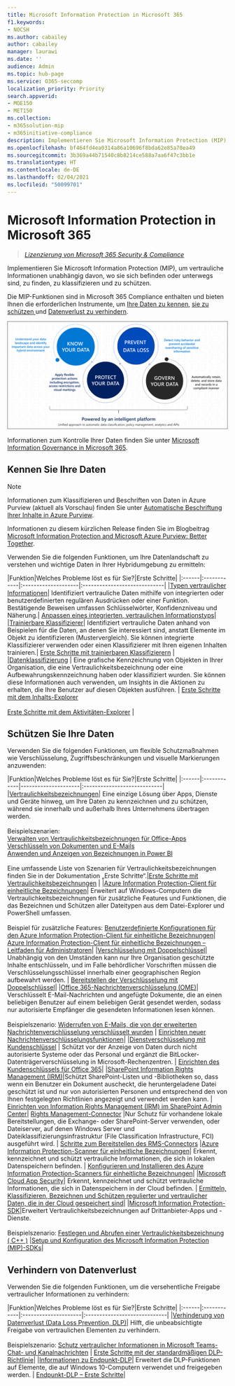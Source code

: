 ```yaml
---
title: Microsoft Information Protection in Microsoft 365
f1.keywords:
- NOCSH
ms.author: cabailey
author: cabailey
manager: laurawi
ms.date: ''
audience: Admin
ms.topic: hub-page
ms.service: O365-seccomp
localization_priority: Priority
search.appverid:
- MOE150
- MET150
ms.collection:
- m365solution-mip
- m365initiative-compliance
description: Implementieren Sie Microsoft Information Protection (MIP), um vertrauliche Informationen unabhängig davon, wo sie sich befinden oder unterwegs sind, zu schützen.
ms.openlocfilehash: bf464fd4ea0314a86a10696f8bda62e85a70ea49
ms.sourcegitcommit: 3b369a44b71540c8b8214ce588a7aa6f47c3bb1e
ms.translationtype: HT
ms.contentlocale: de-DE
ms.lasthandoff: 02/04/2021
ms.locfileid: "50099701"
---
```

# <a name="microsoft-information-protection-in-microsoft-365"></a>Microsoft Information Protection in Microsoft 365

>*[Lizenzierung von Microsoft 365 Security & Compliance](https://docs.microsoft.com/office365/servicedescriptions/microsoft-365-service-descriptions/microsoft-365-tenantlevel-services-licensing-guidance/microsoft-365-security-compliance-licensing-guidance)*

Implementieren Sie Microsoft Information Protection (MIP), um vertrauliche Informationen unabhängig davon, wo sie sich befinden oder unterwegs sind, zu finden, zu klassifizieren und zu schützen.

Die MIP-Funktionen sind in Microsoft 365 Compliance enthalten und bieten Ihnen die erforderlichen Instrumente, um [Ihre Daten zu kennen](#know-your-data), [sie zu schützen ](#protect-your-data)und [Datenverlust zu verhindern](#prevent-data-loss).

![Darstellung dazu, wie MIP beim Auffinden, Klassifizieren und Schützen vertraulicher Daten hilft.](../media/powered-by-intelligent-platform.png)

Informationen zum Kontrolle Ihrer Daten finden Sie unter [Microsoft Information Governance in Microsoft 365](manage-Information-governance.md).

## <a name="know-your-data"></a>Kennen Sie Ihre Daten

> [!NOTE]
> Informationen zum Klassifizieren und Beschriften von Daten in Azure Purview (aktuell als Vorschau) finden Sie unter [Automatische Beschriftung Ihrer Inhalte in Azure Purview](https://docs.microsoft.com/azure/purview/create-sensitivity-label).
> 
> Informationen zu diesem kürzlichen Release finden Sie im Blogbeitrag [Microsoft Information Protection and Microsoft Azure Purview: Better Together](https://techcommunity.microsoft.com/t5/microsoft-security-and/microsoft-information-protection-and-microsoft-azure-purview/ba-p/1957481).



Verwenden Sie die folgenden Funktionen, um Ihre Datenlandschaft zu verstehen und wichtige Daten in Ihrer Hybridumgebung zu ermitteln:
 
|Funktion|Welches Probleme löst es für Sie?|Erste Schritte|
|:------|:------------|:--------------------|:-----------------------------|
|[Typen vertraulicher Informationen](sensitive-information-type-entity-definitions.md)| Identifiziert vertrauliche Daten mithilfe von integrierten oder benutzerdefinierten regulären Ausdrücken oder einer Funktion. Bestätigende Beweisen umfassen Schlüsselwörter, Konfidenzniveau und Näherung.| [Anpassen eines integrierten, vertraulichen Informationstyps](customize-a-built-in-sensitive-information-type.md)|
|[Trainierbare Klassifizierer](classifier-learn-about.md)| Identifiziert vertrauliche Daten anhand von Beispielen für die Daten, an denen Sie interessiert sind, anstatt Elemente im Objekt zu identifizieren (Mustervergleich). Sie können integrierte Klassifizierer verwenden oder einen Klassifizierer mit Ihren eigenen Inhalten trainieren.| [Erste Schritte mit trainierbaren Klassifizierern](classifier-get-started-with.md) |
|[Datenklassifizierung](data-classification-overview.md) | Eine grafische Kennzeichnung von Objekten in Ihrer Organisation, die eine Vertraulichkeitsbezeichnung oder eine Aufbewahrungskennzeichnung haben oder klassifiziert wurden. Sie können diese Informationen auch verwenden, um Insights in die Aktionen zu erhalten, die Ihre Benutzer auf diesen Objekten ausführen. | [Erste Schritte mit dem Inhalts-Explorer](data-classification-content-explorer.md)<br /><br /> [Erste Schritte mit dem Aktivitäten-Explorer](data-classification-activity-explorer.md) |

## <a name="protect-your-data"></a>Schützen Sie Ihre Daten

Verwenden Sie die folgenden Funktionen, um flexible Schutzmaßnahmen wie Verschlüsselung, Zugriffsbeschränkungen und visuelle Markierungen anzuwenden:

|Funktion|Welches Probleme löst es für Sie?|Erste Schritte|
|:------|:------------|---------------------|:----------------------------|
|[Vertraulichkeitsbezeichnungen](sensitivity-labels.md)| Eine einzige Lösung über Apps, Dienste und Geräte hinweg, um Ihre Daten zu kennzeichnen und zu schützen, während sie innerhalb und außerhalb Ihres Unternehmens übertragen werden. <br /><br />Beispielszenarien: <br /> [Verwalten von Vertraulichkeitsbezeichnungen für Office-Apps](sensitivity-labels-office-apps.md)<br /> [Verschlüsseln von Dokumenten und E-Mails](encryption-sensitivity-labels.md )<br /> [Anwenden und Anzeigen von Bezeichnungen in Power BI](https://docs.microsoft.com/power-bi/admin/service-security-apply-data-sensitivity-labels) <br /><br /> Eine umfassende Liste von Szenarien für Vertraulichkeitsbezeichnungen finden Sie in der Dokumentation „Erste Schritte“.|[Erste Schritte mit Vertraulichkeitsbezeichnungen](get-started-with-sensitivity-labels.md) |
|[Azure Information Protection-Client für einheitliche Bezeichnungen](https://docs.microsoft.com/azure/information-protection/rms-client/aip-clientv2)| Erweitert auf Windows-Computern die Vertraulichkeitsbezeichnungen für zusätzliche Features und Funktionen, die das Bezeichnen und Schützen aller Dateitypen aus dem Datei-Explorer und PowerShell umfassen.<br /><br /> Beispiel für zusätzliche Features: [Benutzerdefinierte Konfigurationen für den Azure Information Protection-Client für einheitliche Bezeichnungen](https://docs.microsoft.com/azure/information-protection/rms-client/clientv2-admin-guide-customizations)| [Azure Information Protection-Client für einheitliche Bezeichnungen – Leitfaden für Administratoren](https://docs.microsoft.com/azure/information-protection/rms-client/clientv2-admin-guide)|
|[Verschlüsselung mit Doppelschlüssel](double-key-encryption.md)| Unabhängig von den Umständen kann nur Ihre Organisation geschützte Inhalte entschlüsseln, und im Falle behördlicher Vorschriften müssen die Verschlüsselungsschlüssel innerhalb einer geographischen Region aufbewahrt werden. | [Bereitstellen der Verschlüsselung mit Doppelschlüssel](double-key-encryption.md#deploy-dke)|
|[Office 365-Nachrichtenverschlüsselung (OME)](ome.md)| Verschlüsselt E-Mail-Nachrichten und angefügte Dokumente, die an einen beliebigen Benutzer auf einem beliebigen Gerät gesendet werden, sodass nur autorisierte Empfänger die gesendeten Informationen lesen können.  <br /><br />Beispielszenario: [Widerrufen von E-Mails, die von der erweiterten Nachrichtenverschlüsselung verschlüsselt wurden](revoke-ome-encrypted-mail.md) | [Einrichten neuer Nachrichtenverschlüsselungsfunktionen](set-up-new-message-encryption-capabilities.md)|
|[Dienstverschlüsselung mit Kundenschlüssel](customer-key-overview.md) | Schützt vor der Anzeige von Daten durch nicht autorisierte Systeme oder das Personal und ergänzt die BitLocker-Datenträgerverschlüsselung in Microsoft-Rechenzentren. | [Einrichten des Kundenschlüssels für Office 365](customer-key-set-up.md)|
|[SharePoint Information Rights Management (IRM)](set-up-irm-in-sp-admin-center.md#irm-enable-sharepoint-document-libraries-and-lists)|Schützt SharePoint-Listen und -Bibliotheken so, dass wenn ein Benutzer ein Dokument auscheckt, die heruntergeladene Datei geschützt ist und nur von autorisierten Personen und entsprechend den von Ihnen festgelegten Richtlinien angezeigt und verwendet werden kann. | [Einrichten von Information Rights Management (IRM) im SharePoint Admin Center](set-up-irm-in-sp-admin-center.md)|
[Rights Management-Connector](https://docs.microsoft.com/azure/information-protection/deploy-rms-connector) |Nur Schutz für vorhandene lokale Bereitstellungen, die Exchange- oder SharePoint-Server verwenden, oder Dateiserver, auf denen Windows Server und Dateiklassifizierungsinfrastruktur (File Classification Infrastructure, FCI) ausgeführt wird. | [Schritte zum Bereitstellen des RMS-Connectors](https://docs.microsoft.com/azure/information-protection/deploy-rms-connector#steps-to-deploy-the-rms-connector)
|[Azure Information Protection-Scanner für einheitliche Bezeichnungen](https://docs.microsoft.com/azure/information-protection/deploy-aip-scanner)| Erkennt, kennzeichnet und schützt vertrauliche Informationen, die sich in lokalen Datenspeichern befinden. | [Konfigurieren und Installieren des Azure Information Protection-Scanners für einheitliche Bezeichnungen](https://docs.microsoft.com/azure/information-protection/deploy-aip-scanner-configure-install)|
|[Microsoft Cloud App Security](https://docs.microsoft.com/cloud-app-security/what-is-cloud-app-security)| Erkennt, kennzeichnet und schützt vertrauliche Informationen, die sich in Datenspeichern in der Cloud befinden. | [Ermitteln, Klassifizieren, Bezeichnen und Schützen regulierter und vertraulicher Daten, die in der Cloud gespeichert sind](https://docs.microsoft.com/cloud-app-security/best-practices#discover-classify-label-and-protect-regulated-and-sensitive-data-stored-in-the-cloud)|
|[Microsoft Information Protection-SDK](https://docs.microsoft.com/information-protection/develop/overview#microsoft-information-protection-sdk)|Erweitert Vertraulichkeitsbezeichnungen auf Drittanbieter-Apps und -Dienste.  <br /><br /> Beispielszenario: [Festlegen und Abrufen einer Vertraulichkeitsbezeichnung ( C++ )](https://docs.microsoft.com/information-protection/develop/quick-file-set-get-label-cpp) |[Setup und Konfiguration des Microsoft Information Protection (MIP)-SDKs](https://docs.microsoft.com/information-protection/develop/setup-configure-mip)|


## <a name="prevent-data-loss"></a>Verhindern von Datenverlust

Verwenden Sie die folgenden Funktionen, um die versehentliche Freigabe vertraulicher Informationen zu verhindern:


|Funktion|Welches Probleme löst es für Sie?|Erste Schritte|
|:------|:------------|:---------------------|:-----------------------------|
|[Verhinderung von Datenverlust (Data Loss Prevention, DLP)](data-loss-prevention-policies.md)| Hilft, die unbeabsichtigte Freigabe von vertraulichen Elementen zu verhindern. <br /><br />Beispielszenario: [Schutz vertraulicher Informationen in Microsoft Teams-Chat- und Kanalnachrichten](dlp-microsoft-teams.md) | [Erste Schritte mit der standardmäßigen DLP-Richtlinie](get-started-with-the-default-dlp-policy.md)|
|[Informationen zu Endpunkt-DLP](endpoint-dlp-learn-about.md)| Erweitert die DLP-Funktionen auf Elemente, die auf Windows 10-Computern verwendet und freigegeben werden. | [Endpunkt-DLP – Erste Schritte](endpoint-dlp-getting-started.md)|
